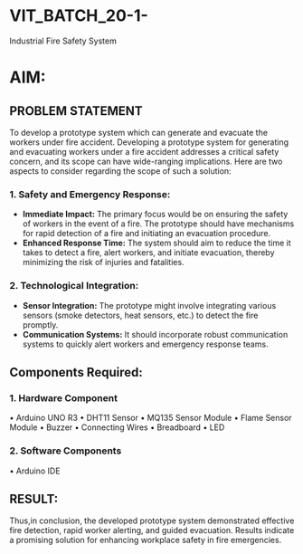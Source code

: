 # VIT_BATCH_20-1-
Industrial Fire Safety System
# **AIM:**
## **PROBLEM STATEMENT**
To develop a prototype system which can generate and evacuate the workers under fire accident.
Developing a prototype system for generating and evacuating workers under a fire accident addresses a critical safety concern, and its scope can have wide-ranging implications. Here are two aspects to consider regarding the scope of such a solution:

### 1. **Safety and Emergency Response:**
   - **Immediate Impact:** The primary focus would be on ensuring the safety of workers in the event of a fire. The prototype should have mechanisms for rapid detection of a fire and initiating an evacuation procedure.
   - **Enhanced Response Time:** The system should aim to reduce the time it takes to detect a fire, alert workers, and initiate evacuation, thereby minimizing the risk of injuries and fatalities.

### 2. **Technological Integration:**
   - **Sensor Integration:** The prototype might involve integrating various sensors (smoke detectors, heat sensors, etc.) to detect the fire promptly.
   - **Communication Systems:** It should incorporate robust communication systems to quickly alert workers and emergency response teams.


## Components Required:

### **1.	Hardware Component**
  •	Arduino UNO R3
  •	DHT11 Sensor
  •	MQ135 Sensor Module
  •	Flame Sensor Module
  •	Buzzer
  •	Connecting Wires
  •	Breadboard
  •	LED
### **2.	Software Components**
  •	Arduino IDE

## RESULT:
Thus,in conclusion, the developed prototype system demonstrated effective fire detection, rapid worker alerting, and guided evacuation. Results indicate a promising solution for enhancing workplace safety in fire emergencies.
